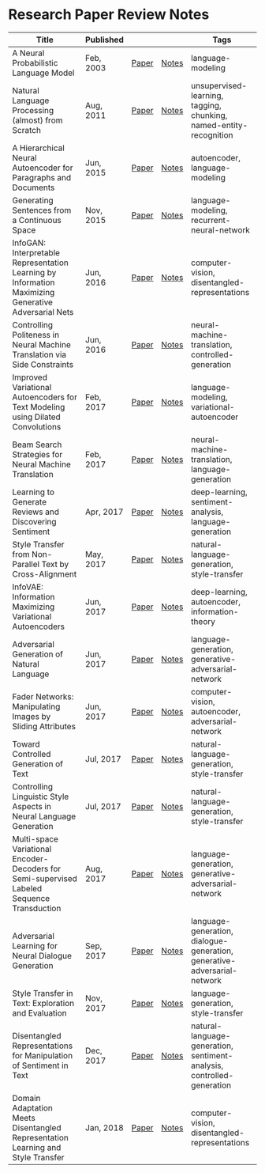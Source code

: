 # Research Paper Review Notes

| Title | Published | | | Tags |
|---|---|---|---|---|
| A Neural Probabilistic Language Model | Feb, 2003 | [Paper](http://www.jmlr.org/papers/v3/bengio03a.html)| [Notes](reviews/a-neural-probabilistic-language-model.md) | language-modeling |
| Natural Language Processing (almost) from Scratch | Aug, 2011 | [Paper](https://arxiv.org/abs/1103.0398)| [Notes](reviews/natural-language-processing-almost-from-scratch/natural-language-processing-almost-from-scratch.pdf) | unsupervised-learning, tagging, chunking, named-entity-recognition |
| A Hierarchical Neural Autoencoder for Paragraphs and Documents | Jun, 2015 | [Paper](https://arxiv.org/abs/1506.01057)| [Notes](reviews/a-hierarchical-neural-autoencoder-for-paragraphs-and-documents/a-hierarchical-neural-autoencoder-for-paragraphs-and-documents.pdf) | autoencoder, language-modeling |
| Generating Sentences from a Continuous Space | Nov, 2015 | [Paper](https://arxiv.org/abs/1511.06349)| [Notes](reviews/generating-sentences-from-a-continuous-space/generating-sentences-from-a-continuous-space.pdf) | language-modeling, recurrent-neural-network |
| InfoGAN: Interpretable Representation Learning by Information Maximizing Generative Adversarial Nets | Jun, 2016 | [Paper](https://arxiv.org/abs/1606.03657)| [Notes](reviews/infogan-interpretable-representation-learning-by-information-maximizing-generative-adversarial-nets.md) | computer-vision, disentangled-representations | 
| Controlling Politeness in Neural Machine Translation via Side Constraints | Jun, 2016 | [Paper](https://www.semanticscholar.org/paper/Controlling-Politeness-in-Neural-Machine-Translati-Sennrich-Haddow/3b82ea4468c9b46ea74ef197d58b289bca835995)| [Notes](reviews/controlling-politeness-in-neural-machine-translation-via-side-constraints/controlling-politeness-in-neural-machine-translation-via-side-constraints.pdf) | neural-machine-translation, controlled-generation |
| Improved Variational Autoencoders for Text Modeling using Dilated Convolutions | Feb, 2017 | [Paper](https://arxiv.org/abs/1702.08139)| [Notes](reviews/improved-variational-autoencoders-for-text-modeling-using-dilated-convolutions/improved-variational-autoencoders-for-text-modeling-using-dilated-convolutions.pdf) | language-modeling, variational-autoencoder |
| Beam Search Strategies for Neural Machine Translation | Feb, 2017 | [Paper](https://arxiv.org/abs/1702.01806)| [Notes](reviews/beam-search-strategies-for-neural-machine-translation/beam-search-strategies-for-neural-machine-translation.pdf) | neural-machine-translation, language-generation |
| Learning to Generate Reviews and Discovering Sentiment | Apr, 2017 | [Paper](https://arxiv.org/abs/1704.01444)| [Notes](reviews/learning-to-generate-reviews-and-discovering-sentiment/learning-to-generate-reviews-and-discovering-sentiment.pdf) | deep-learning, sentiment-analysis, language-generation |
| Style Transfer from Non-Parallel Text by Cross-Alignment | May, 2017 | [Paper](https://arxiv.org/abs/1705.09655)| [Notes](reviews/style-transfer-from-non-parallel-text-by-cross-alignment/style-transfer-from-non-parallel-text-by-cross-alignment.pdf) | natural-language-generation, style-transfer |
| InfoVAE: Information Maximizing Variational Autoencoders | Jun, 2017 | [Paper](https://arxiv.org/abs/1706.02262)| [Notes](reviews/infovae-information-maximizing-variational-autoencoders/infovae-information-maximizing-variational-autoencoders.pdf) | deep-learning, autoencoder, information-theory |
| Adversarial Generation of Natural Language | Jun, 2017 | [Paper](https://arxiv.org/abs/1705.10929)| [Notes](reviews/adversarial-generation-of-natural-language/adversarial-generation-of-natural-language.pdf) | language-generation, generative-adversarial-network |
| Fader Networks: Manipulating Images by Sliding Attributes | Jun, 2017 | [Paper](https://arxiv.org/abs/1706.00409)| [Notes](reviews/fader-networks-manipulating-images-by-sliding-attributes/fader-networks-manipulating-images-by-sliding-attributes.pdf) | computer-vision, autoencoder, adversarial-network |
| Toward Controlled Generation of Text | Jul, 2017 | [Paper](https://arxiv.org/abs/1703.00955)| [Notes](reviews/toward-controlled-generation-of-text/toward-controlled-generation-of-text.pdf) | natural-language-generation, style-transfer |
| Controlling Linguistic Style Aspects in Neural Language Generation | Jul, 2017 | [Paper](https://arxiv.org/abs/1707.02633)| [Notes](reviews/controlling-linguistic-style-aspects-in-neural-language-generation/controlling-linguistic-style-aspects-in-neural-language-generation.pdf) | natural-language-generation, style-transfer | 
| Multi-space Variational Encoder-Decoders for Semi-supervised Labeled Sequence Transduction | Aug, 2017 | [Paper](https://arxiv.org/abs/1704.01691)| [Notes](reviews/multispace-variational-encoderdecoders-for-semisupervised-labeled-sequence-transduction/multispace-variational-encoderdecoders-for-semisupervised-labeled-sequence-transduction.pdf) | language-generation, generative-adversarial-network |
| Adversarial Learning for Neural Dialogue Generation | Sep, 2017 | [Paper](https://arxiv.org/abs/1701.06547)| [Notes](reviews/adversarial-learning-for-neural-dialogue-generation/adversarial-learning-for-neural-dialogue-generation.pdf) | language-generation, dialogue-generation, generative-adversarial-network |
| Style Transfer in Text: Exploration and Evaluation | Nov, 2017 | [Paper](https://arxiv.org/abs/1711.06861)| [Notes](reviews/style-transfer-in-text-exploration-and-evaluation/style-transfer-in-text-exploration-and-evaluation.pdf) | language-generation, style-transfer |
| Disentangled Representations for Manipulation of Sentiment in Text | Dec, 2017 | [Paper](https://arxiv.org/abs/1712.10066)| [Notes](reviews/disentangled-representations-for-manipulation-of-sentiment-in-text/disentangled-representations-for-manipulation-of-sentiment-in-text.pdf) | natural-language-generation, sentiment-analysis, controlled-generation |
| Domain Adaptation Meets Disentangled Representation Learning and Style Transfer | Jan, 2018 | [Paper](https://arxiv.org/abs/1712.09025)| [Notes](reviews/domain-adaptation-meets-disentangled-representation-learning-and-style-transfer/domain-adaptation-meets-disentangled-representation-learning-and-style-transfer.pdf) | computer-vision, disentangled-representations |

<!-- | paper_title | date | [Paper](paper_link)| [Notes](reviews/.pdf) | tags | -->

